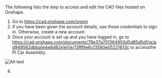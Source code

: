 The following lists the step to access and edit the CAD files hosted on Onshape.
1. Go to https://cad.onshape.com/signin
2. If you have been given the account details, use those credentials to sign in. Otherwise, create a new account.
3. Once your account is set up and you have logged in, go to https://cad.onshape.com/documents/79e37a701364950d5d85d5d1/w/ad949562dbba1e4e8d82e1e1/e/13fff9e6c13580e05221613c
to accessthe Pi Car Assembly.

![Alt text](ajboloor/PiCar/docs/CAD/onshape_cad_basics.png?raw=true "Onshape CAD Layout")

4.


